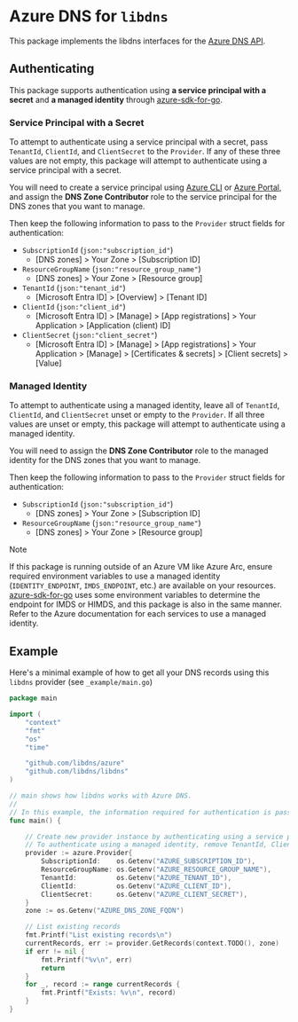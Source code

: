 # Azure DNS for `libdns`

This package implements the libdns interfaces for the [Azure DNS API](https://docs.microsoft.com/en-us/rest/api/dns/).

## Authenticating

This package supports authentication using **a service principal with a secret** and **a managed identity** through [azure-sdk-for-go](https://github.com/Azure/azure-sdk-for-go).

### Service Principal with a Secret

To attempt to authenticate using a service principal with a secret, pass `TenantId`, `ClientId`, and `ClientSecret` to the `Provider`. If any of these three values are not empty, this package will attempt to authenticate using a service principal with a secret.

You will need to create a service principal using [Azure CLI](https://docs.microsoft.com/en-us/cli/azure/create-an-azure-service-principal-azure-cli) or [Azure Portal](https://docs.microsoft.com/en-us/azure/active-directory/develop/howto-create-service-principal-portal), and assign the **DNS Zone Contributor** role to the service principal for the DNS zones that you want to manage.

Then keep the following information to pass to the `Provider` struct fields for authentication:

- `SubscriptionId` (`json:"subscription_id"`)
  - [DNS zones] > Your Zone > [Subscription ID]
- `ResourceGroupName` (`json:"resource_group_name"`)
  - [DNS zones] > Your Zone > [Resource group]
- `TenantId` (`json:"tenant_id"`)
  - [Microsoft Entra ID] > [Overview] > [Tenant ID]
- `ClientId` (`json:"client_id"`)
  - [Microsoft Entra ID] > [Manage] > [App registrations] > Your Application > [Application (client) ID]
- `ClientSecret` (`json:"client_secret"`)
  - [Microsoft Entra ID] > [Manage] > [App registrations] > Your Application > [Manage] > [Certificates & secrets] > [Client secrets] > [Value]

### Managed Identity

To attempt to authenticate using a managed identity, leave all of `TenantId`, `ClientId`, and `ClientSecret` unset or empty to the `Provider`. If all three values are unset or empty, this package will attempt to authenticate using a managed identity.

You will need to assign the **DNS Zone Contributor** role to the managed identity for the DNS zones that you want to manage.

Then keep the following information to pass to the `Provider` struct fields for authentication:

- `SubscriptionId` (`json:"subscription_id"`)
  - [DNS zones] > Your Zone > [Subscription ID]
- `ResourceGroupName` (`json:"resource_group_name"`)
  - [DNS zones] > Your Zone > [Resource group]

> [!NOTE]
> If this package is running outside of an Azure VM like Azure Arc, ensure required environment variables to use a managed identity (`IDENTITY_ENDPOINT`, `IMDS_ENDPOINT`, etc.) are available on your resources. [azure-sdk-for-go](https://github.com/Azure/azure-sdk-for-go) uses some environment variables to determine the endpoint for IMDS or HIMDS, and this package is also in the same manner. Refer to the Azure documentation for each services to use a managed identity.

## Example

Here's a minimal example of how to get all your DNS records using this `libdns` provider (see `_example/main.go`)

```go
package main

import (
	"context"
	"fmt"
	"os"
	"time"

	"github.com/libdns/azure"
	"github.com/libdns/libdns"
)

// main shows how libdns works with Azure DNS.
//
// In this example, the information required for authentication is passed as environment variables.
func main() {

	// Create new provider instance by authenticating using a service principal with a secret.
	// To authenticate using a managed identity, remove TenantId, ClientId, and ClientSecret.
	provider := azure.Provider{
		SubscriptionId:    os.Getenv("AZURE_SUBSCRIPTION_ID"),
		ResourceGroupName: os.Getenv("AZURE_RESOURCE_GROUP_NAME"),
		TenantId:          os.Getenv("AZURE_TENANT_ID"),
		ClientId:          os.Getenv("AZURE_CLIENT_ID"),
		ClientSecret:      os.Getenv("AZURE_CLIENT_SECRET"),
	}
	zone := os.Getenv("AZURE_DNS_ZONE_FQDN")

	// List existing records
	fmt.Printf("List existing records\n")
	currentRecords, err := provider.GetRecords(context.TODO(), zone)
	if err != nil {
		fmt.Printf("%v\n", err)
		return
	}
	for _, record := range currentRecords {
		fmt.Printf("Exists: %v\n", record)
	}
}
```
